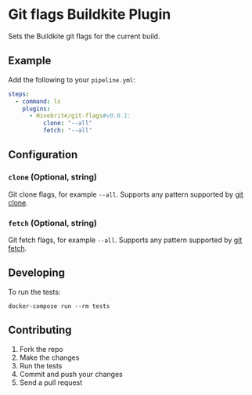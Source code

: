 # Git flags Buildkite Plugin

Sets the Buildkite git flags for the current build.

## Example

Add the following to your `pipeline.yml`:

```yml
steps:
  - command: ls
    plugins:
      - Hivebrite/git-flags#v0.0.1:
          clone: "--all"
          fetch: "--all"
```

## Configuration

### `clone` (Optional, string)

Git clone flags, for example `--all`. Supports any pattern supported by [git clone](http://man7.org/linux/man-pages/man1/git-clone.1.html).

### `fetch` (Optional, string)

Git fetch flags, for example `--all`. Supports any pattern supported by [git fetch](http://man7.org/linux/man-pages/man1/git-fetch.1.html).

## Developing

To run the tests:

```shell
docker-compose run --rm tests
```

## Contributing

1. Fork the repo
2. Make the changes
3. Run the tests
4. Commit and push your changes
5. Send a pull request
